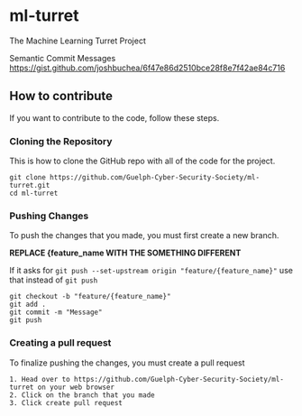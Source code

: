 # ml-turret
The Machine Learning Turret Project

Semantic Commit Messages
https://gist.github.com/joshbuchea/6f47e86d2510bce28f8e7f42ae84c716

## How to contribute
If you want to contribute to the code, follow these steps.

### Cloning the Repository
This is how to clone the GitHub repo with all of the code for the project.
```
git clone https://github.com/Guelph-Cyber-Security-Society/ml-turret.git
cd ml-turret
```

### Pushing Changes
To push the changes that you made, you must first create a new branch.

**REPLACE {feature_name WITH THE SOMETHING DIFFERENT**

If it asks for `git push --set-upstream origin "feature/{feature_name}"` use that instead of `git push`

```
git checkout -b "feature/{feature_name}"
git add .
git commit -m "Message"
git push
```

### Creating a pull request
To finalize pushing the changes, you must create a pull request
```
1. Head over to https://github.com/Guelph-Cyber-Security-Society/ml-turret on your web browser
2. Click on the branch that you made
3. Click create pull request
```
